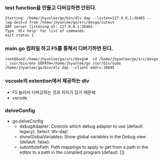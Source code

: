 

### test function을 만들고 디버깅하면 안된다. 
```
Starting: /home/jhyunlee/go/bin/dlv dap --listen=127.0.0.1:36465 --log-dest=3 from /home/jhyunlee/go/src/devgo/sutest
DAP server listening at: 127.0.0.1:36465
Type 'dlv help' for list of commands.
exit status 1
```

### main.go 컴파일 하고  F5를 통해서 디버기하면 된다.  
```
root@Good:/home/jhyunlee/go/src/devgo#  cd /home/jhyunlee/go/src/devgo ; /usr/bin/env GOPATH=/home/jhyunlee/go /usr/bin/sudo /home/jhyunlee/go/bin/dlv dap --client-addr=:38045 
```

### vscode의 extention에서 제공하는 dlv
* F5 눌러서 디버깅하는 것과 차이가 있기 때문에 
* vscode 

### delveConfig 
* go.delveConfig
   * debugAdapter: Controls which debug adapter to use (default: legacy). Select ‘dlv-dap’.
   * showGlobalVariables: Show global variables in the Debug view (default: false).
   * substitutePath: Path mappings to apply to get from a path in the editor to a path in the compiled program (default: []).


   